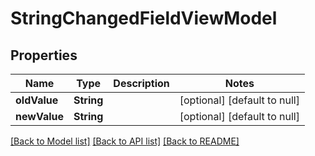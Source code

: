 # StringChangedFieldViewModel
## Properties

| Name | Type | Description | Notes |
|------------ | ------------- | ------------- | -------------|
| **oldValue** | **String** |  | [optional] [default to null] |
| **newValue** | **String** |  | [optional] [default to null] |

[[Back to Model list]](../README.md#documentation-for-models) [[Back to API list]](../README.md#documentation-for-api-endpoints) [[Back to README]](../README.md)

